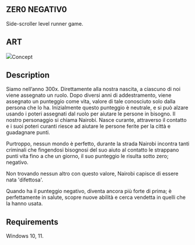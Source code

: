 

## ZER0 NEGATIV0
Side-scroller level runner game.

## ART
![](C:\Users\djexp\Downloads\ZER0.jpg)Concept

## Description
Siamo nell’anno 300x. Direttamente alla nostra nascita, a ciascuno di noi viene assegnato un ruolo. Dopo diversi anni di addestramento, viene assegnato un punteggio come vita, valore di tale conosciuto solo dalla persona che lo ha.
Inizialmente questo punteggio è neutrale, e si può alzare usando i poteri assegnati dal ruolo per aiutare le persone in bisogno.
Il nostro personaggio si chiama Nairobi. Nasce curante, attraverso il contatto e i suoi poteri curanti riesce ad aiutare le persone ferite per la città e guadagnare punti.

Purtroppo, nessun mondo è perfetto, durante la strada Nairobi incontra tanti criminali che fingendosi bisognosi del suo aiuto al contatto le strappano punti vita fino a che un giorno, il suo punteggio le risulta sotto zero; negativo.

Non trovando nessun altro con questo valore, Nairobi capisce di essere nata 'difettosa'.

Quando ha il punteggio negativo, diventa ancora più forte di prima; è perfettamente in salute, scopre nuove abilità e cerca vendetta in quelli che la hanno usata.


## Requirements
Windows 10, 11.



